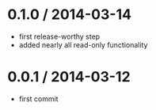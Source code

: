 0.1.0 / 2014-03-14
==================
* first release-worthy step
* added nearly all read-only functionality

0.0.1 / 2014-03-12
==================
* first commit